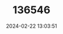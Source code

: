 ---
title: "136546"
category: "Abrocoma vaccarum"
draft: false
date: 2024-02-22 13:03:51
languages:
  German: ["Mendoza-Chinchillaratte"]
  English: ["Mendozan Chinchilla Rat"]
---